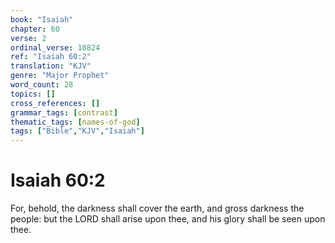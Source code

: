 ```yaml
---
book: "Isaiah"
chapter: 60
verse: 2
ordinal_verse: 18824
ref: "Isaiah 60:2"
translation: "KJV"
genre: "Major Prophet"
word_count: 28
topics: []
cross_references: []
grammar_tags: [contrast]
thematic_tags: [names-of-god]
tags: ["Bible","KJV","Isaiah"]
---
```


# Isaiah 60:2

For, behold, the darkness shall cover the earth, and gross darkness the people: but the LORD shall arise upon thee, and his glory shall be seen upon thee.
